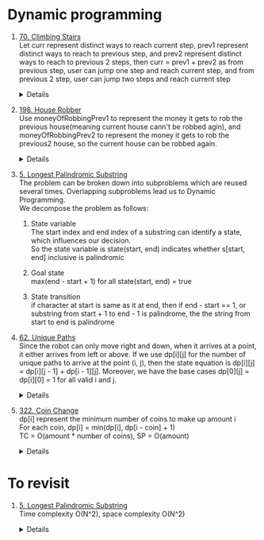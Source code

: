 # Dynamic programming
1.  [70. Climbing Stairs](https://leetcode.com/problems/climbing-stairs)  
    Let curr represent distinct ways to reach current step, prev1 represent distinct ways to reach to previous step, and prev2 represent distinct ways to reach to previous 2 steps, then
    curr = prev1 + prev2 as from previous step, user can jump one step and reach current step, and from previous 2 step, user can jump two steps and reach current step
    <details>
        
      ```python
        def climbStairs(self, n: int) -> int:
            if n == 1:
                return 1
    
            if n == 2:
                return 2
    
            twoStepBefore = self.climbStairs(1) # steps to reach previous two steps
            oneStepBefore = self.climbStairs(2) # steps to reach previous one steps
            for i in range(3, n + 1):
                total = oneStepBefore + twoStepBefore
                twoStepBefore = oneStepBefore
                oneStepBefore = total
            
            return oneStepBefore
      ```
    </details>

1.  [198. House Robber](https://leetcode.com/problems/house-robber)    
   Use moneyOfRobbingPrev1 to represent the money it gets to rob the previous house(meaning current house cann't be robbed agin), and moneyOfRobbingPrev2 to represent the money it gets to rob the previous2 house, so the current house can be robbed again.  
    <details>
        
      ```python
        def rob(self, nums: List[int]) -> int:
            moneyOfRobbingPrev1 = 0
            moneyOfRobbingPrev2 = 0
            for i in range(len(nums)):
                temp = moneyOfRobbingPrev1
                moneyOfRobbingPrev1 = max(moneyOfRobbingPrev1, moneyOfRobbingPrev2 + nums[i])
                moneyOfRobbingPrev2 = temp
            
            return moneyOfRobbingPrev1

      ```
    </details>
1. [5. Longest Palindromic Substring](https://leetcode.com/problems/longest-palindromic-substring)  
   The problem can be broken down into subproblems which are reused several times. Overlapping subproblems lead us to Dynamic Programming.  
   We decompose the problem as follows:  
   1. State variable  
    The start index and end index of a substring can identify a state, which influences our decision.  
    So the state variable is state(start, end) indicates whether s[start, end] inclusive is palindromic  

   1. Goal state  
    max(end - start + 1) for all state(start, end) = true  

   1. State transition  
      if character at start is same as it at end, then if end - start == 1, or substring from start + 1 to end - 1 is palindrome, the the string from start to end is palindrome 

1.  [62. Unique Paths](https://leetcode.com/problems/unique-paths)  
   Since the robot can only move right and down, when it arrives at a point, it either arrives from left or above. If we use dp[i][j] for the number of unique paths to arrive at the point (i, j), then the state equation is dp[i][j] = dp[i][j - 1] + dp[i - 1][j]. Moreover, we have the base cases dp[0][j] = dp[i][0] = 1 for all valid i and j.  
    <details>
        
      ```python
        def uniquePaths(self, m: int, n: int) -> int:
            dp = [ [0] * n for _ in range(m)]
            for c in range(n):
                dp[0][c] = 1
            
            for r in range(m):
                dp[r][0] = 1
            
            for r in range(1, m):
                for c in range(1, n):
                    dp[r][c] = dp[r - 1][c] + dp[r][c - 1]
            
            return dp[m - 1][n - 1]
      ```
    </details>

1.  [322. Coin Change](https://leetcode.com/problems/coin-change)   
   dp[i] represent the minimum number of coins to make up amount i  
    For each coin, dp[i] = min(dp[i], dp[i - coin] + 1)  
    TC = O(amount * number of coins), SP = O(amount)  
    <details>
        
      ```python
        def coinChange(self, coins: List[int], amount: int) -> int:
            dp = [float("inf")] * (amount + 1)
            dp[0] = 0
            for coin in coins:
                for x in range(coin, amount + 1):
                  if x >= coin:
                    dp[x] = min(dp[x], dp[x - coin] + 1)
            
            return -1 if dp[amount] == float("inf") else dp[amount]
      ```
    </details>
    
# To revisit
1.  [5. Longest Palindromic Substring](https://leetcode.com/problems/longest-palindromic-substring)  
    Time complexity O(N^2), space complexity O(N^2)
    <details>
        
      ```python
        def longestPalindrome(self, s: str) -> str:
            # dp[start][end] represent whether a substring from start to end(inclusive) is palindrome
            dp = [[False] * len(s) for _ in s]
            for start in range(len(s)):
                dp[start][start] = True
            result = s[0]
            minLen = 1
            for start in range(len(s) - 1, -1, -1):
                for end in range(start + 1, len(s)):
                    if s[start] == s[end]:
                        if end - start == 1 or dp[start + 1][end - 1]:
                            dp[start][end] = True
                            currLen = end - start + 1
                            if currLen > minLen:
                                minLen = currLen
                                result = s[start : end + 1]
            return result
      ```
    </details>
